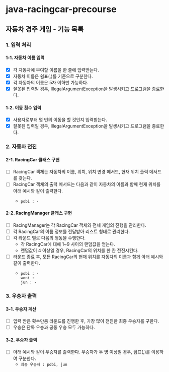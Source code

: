 # java-racingcar-precourse

## 자동차 경주 게임 - 기능 목록

### 1. 입력 처리

#### 1-1. 자동차 이름 입력

- [x] 각 자동차에 부여할 이름을 한 줄에 입력받는다.
- [x] 자동차 이름은 쉼표(,)를 기준으로 구분한다.
- [x] 각 자동차의 이름은 5자 이하만 가능하다.
- [x] 잘못된 입력일 경우, IllegalArgumentException을 발생시키고 프로그램을 종료한다.

#### 1-2. 이동 횟수 입력

- [x] 사용자로부터 몇 번의 이동을 할 것인지 입력받는다.
- [x] 잘못된 입력일 경우, IllegalArgumentException을 발생시키고 프로그램을 종료한다.

### 2. 자동차 전진

#### 2-1. RacingCar 클래스 구현

- [ ] RacingCar 객체는 자동차의 이름, 위치, 위치 변경 메서드, 현재 위치 출력 메서드를 갖는다.
- [ ] RacingCar 객체의 출력 메서드는 다음과 같이 자동차의 이름과 함께 현재 위치를 아래 예시와 같이 출력한다.
  -   ```
      pobi : -
      ```

#### 2-2. RacingManager 클래스 구현

- [ ] RacingManager는 각 RacingCar 객체와 전체 게임의 진행을 관리한다.
- [ ] 각 RacingCar의 이름 정보를 전달받아 리스트 형태로 관리한다.  
- [ ] 각 라운드 별로 다음의 행동을 수행한다.
  - 각 RacingCar에 대해 1~9 사이의 랜덤값을 얻는다.
  - 랜덤값이 4 이상일 경우, RacingCar의 위치를 한 칸 전진시킨다.
- [ ] 라운드 종료 후, 모든 RacingCar의 현재 위치를 자동차의 이름과 함께 아래 예시와 같이 출력한다.
  -   ```
      pobi : -
      woni : 
      jun : - 
      ```


### 3. 우승자 출력

#### 3-1. 우승자 계산

- [ ] 입력 받은 횟수만큼 라운드를 진행한 후, 가장 많이 전진한 최종 우승자를 구한다.
- [ ] 우승은 단독 우승과 공동 우승 모두 가능하다.

#### 3-2. 우승자 출력

- [ ] 아래 예시와 같이 우승자를 출력한다. 우승자가 두 명 이상일 경우, 쉼표(,)를 이용하여 구분한다.
  - ```최종 우승자 : pobi, jun```